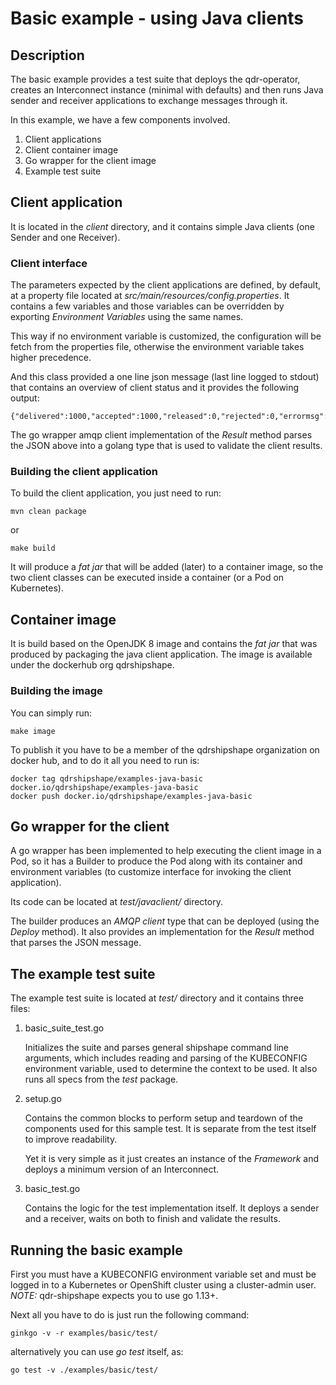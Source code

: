 # Basic example - using Java clients

## Description

The basic example provides a test suite that deploys the qdr-operator, creates
an Interconnect instance (minimal with defaults) and then runs Java sender and
receiver applications to exchange messages through it.

In this example, we have a few components involved.

1. Client applications
1. Client container image
1. Go wrapper for the client image
1. Example test suite

## Client application

It is located in the *client* directory, and it contains simple Java clients (one Sender and one Receiver).

### Client interface

The parameters expected by the client applications are defined, by default, at a property file located
at *src/main/resources/config.properties*. It contains a few variables and those variables can be overridden
by exporting *Environment Variables* using the same names.

This way if no environment variable is customized, the configuration will be fetch from the
properties file, otherwise the environment variable takes higher precedence.

And this class provided a one line json message (last line logged to stdout) that contains an overview of 
client status and it provides the following output:

    {"delivered":1000,"accepted":1000,"released":0,"rejected":0,"errormsg":""} 

The go wrapper amqp client implementation of the *Result* method parses the JSON above into
a golang type that is used to validate the client results.

### Building the client application

To build the client application, you just need to run:

    mvn clean package

or
  
    make build
    
It will produce a *fat jar* that will be added (later) to a container image, so the two client classes
can be executed inside a container (or a Pod on Kubernetes). 

## Container image

It is build based on the OpenJDK 8 image and contains the *fat jar* that was produced by packaging
the java client application. The image is available under the dockerhub org qdrshipshape.

### Building the image

You can simply run:

    make image
    
To publish it you have to be a member of the qdrshipshape organization on docker hub, and to do it
all you need to run is:

    docker tag qdrshipshape/examples-java-basic docker.io/qdrshipshape/examples-java-basic
    docker push docker.io/qdrshipshape/examples-java-basic
 
## Go wrapper for the client

A go wrapper has been implemented to help executing the client image in a Pod, so it has a Builder to produce
the Pod along with its container and environment variables (to customize interface for
invoking the client application).

Its code can be located at *test/javaclient/* directory.

The builder produces an *AMQP client* type that can be deployed (using the *Deploy* method).
It also provides an implementation for the *Result* method that parses the JSON message.

## The example test suite

The example test suite is located at *test/* directory and it contains three files:

1. basic_suite_test.go
   
   Initializes the suite and parses general shipshape command line arguments, which includes reading
   and parsing of the KUBECONFIG environment variable, used to determine the context to be used. It
   also runs all specs from the *test* package.
1. setup.go

    Contains the common blocks to perform setup and teardown of the components used
    for this sample test. It is separate from the test itself to improve readability.
    
    Yet it is very simple as it just creates an instance of the *Framework* and deploys
    a minimum version of an Interconnect.
1. basic_test.go
    
    Contains the logic for the test implementation itself. It deploys a sender and a receiver,
    waits on both to finish and validate the results.

## Running the basic example

First you must have a KUBECONFIG environment variable set and must be logged in to a Kubernetes or OpenShift cluster using a cluster-admin user.
*NOTE:* qdr-shipshape expects you to use go 1.13+.

Next all you have to do is just run the following command:

    ginkgo -v -r examples/basic/test/
    
alternatively you can use *go test* itself, as:

    go test -v ./examples/basic/test/
